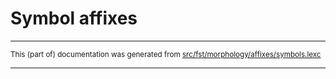 
# Symbol affixes

* * *

<small>This (part of) documentation was generated from [src/fst/morphology/affixes/symbols.lexc](https://github.com/giellalt/lang-sel/blob/main/src/fst/morphology/affixes/symbols.lexc)</small>

---

